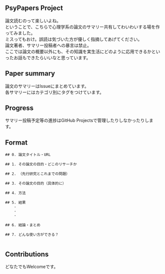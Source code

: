 ## PsyPapers Project

論文読むのって楽しいよね。   
ということで、こちらで心理学系の論文のサマリー共有してわいわいする場を作ってみました。  
ミスってもおけ。誤読は気づいた方が優しく指摘してあげてください。  
論文著者、サマリー投稿者への暴言は禁止。  
ここでは論文の概要以外にも、その知識を実生活にどのように応用できるかといったお話もできたらいいなと思っています。

## Paper summary

論文のサマリーはIssueにまとめています。  
各サマリーにはカテゴリ別にタグをつけています。  

## Progress
サマリー投稿予定等の進捗はGitHub Projectsで管理したりしなかったりします。  

## Format

```
## 0. 論文タイトル・URL

## 1. その論文の目的・どこのリサーチか

## 2. （先行研究とこれまでの問題）

## 3. その論文の目的（具体的に）

## 4. 方法

## 5. 結果
	- 
	-
	-
	
## 6. 結論・まとめ

## 7. どんな使い方ができる？


```

## Contributions
どなたでもWelcomeです。  
